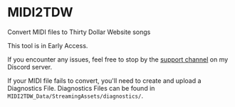 # MIDI2TDW
Convert MIDI files to Thirty Dollar Website songs

This tool is in Early Access.

If you encounter any issues, feel free to stop by the [support channel](https://discord.gg/n6vd9E8j4U) on my Discord server.

If your MIDI file fails to convert, you'll need to create and upload a Diagnostics File. Diagnostics Files can be found in `MIDI2TDW_Data/StreamingAssets/diagnostics/`.
